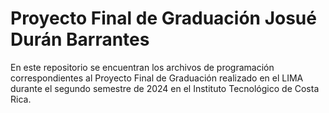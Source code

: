 # Proyecto Final de Graduación Josué Durán Barrantes

En este repositorio se encuentran los archivos de programación correspondientes al Proyecto Final de Graduación realizado en el LIMA durante el segundo semestre de 2024 en el Instituto Tecnológico de Costa Rica.
